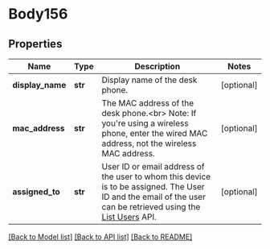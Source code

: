 # Body156

## Properties
Name | Type | Description | Notes
------------ | ------------- | ------------- | -------------
**display_name** | **str** | Display name of the desk phone. | [optional] 
**mac_address** | **str** | The MAC address of the desk phone.&lt;br&gt;  Note: If you&#x27;re using a wireless phone, enter the wired MAC address, not the wireless MAC address. | [optional] 
**assigned_to** | **str** | User ID or email address of the user to whom this device is to be assigned. The User ID and the email of the user can be retrieved using the [List Users](https://marketplace.zoom.us/docs/api-reference/zoom-api/users/users) API. | [optional] 

[[Back to Model list]](../README.md#documentation-for-models) [[Back to API list]](../README.md#documentation-for-api-endpoints) [[Back to README]](../README.md)

